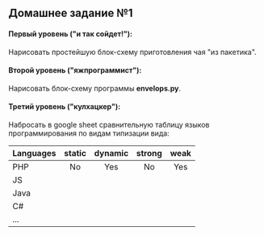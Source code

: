 ## Домашнее задание №1

#### Первый уровень ("и так сойдет!"):
Нарисовать простейшую блок-схему приготовления чая "из пакетика".
#### Второй уровень ("яжпрограммист"):
Нарисовать блок-схему программы **envelops.py**.
#### Третий уровень ("кулхацкер"):
Набросать в google sheet сравнительную таблицу языков программирования по видам типизации вида:

|  Languages  | static|dynamic| strong|  weak  |
|-------------|:-----:|:-----:|:------:|:-----:|
| PHP         |   No  |   Yes |   No   | Yes   |
| JS          |       |       |        |       |
| Java        |       |       |        |       |
| C#          |       |       |        |       |
| ...         |       |       |        |       |